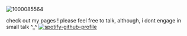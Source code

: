 ![1000085564](https://github.com/user-attachments/assets/d24aadd6-04c3-4322-b617-3d8c559c563b)

check out my pages !
please feel free to talk, although, i dont engage in small talk ^_^
[![spotify-github-profile](https://spotify-github-profile.kittinanx.com/api/view?uid=6zrr4253mpkuc8pzh69ezkhjl&cover_image=false&theme=default&show_offline=true&background_color=121212&interchange=false&bar_color_cover=true)](https://github.com/kittinan/spotify-github-profile)
